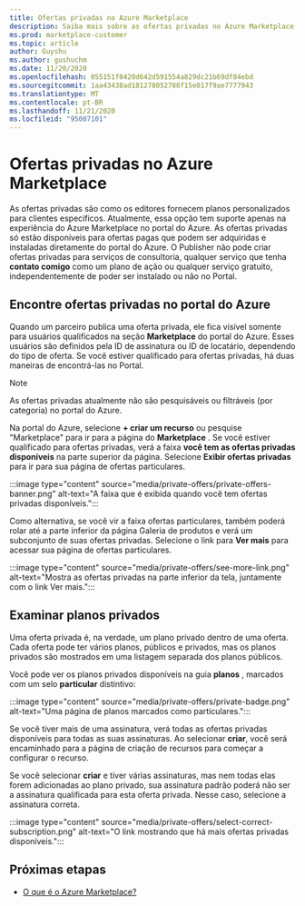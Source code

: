```yaml
---
title: Ofertas privadas no Azure Marketplace
description: Saiba mais sobre as ofertas privadas no Azure Marketplace.
ms.prod: marketplace-customer
ms.topic: article
author: Guyshu
ms.author: gushuchm
ms.date: 11/20/2020
ms.openlocfilehash: 055151f0420d642d591554a829dc21b69df84ebd
ms.sourcegitcommit: 1aa43438ad181278052788f15e017f9ae7777943
ms.translationtype: MT
ms.contentlocale: pt-BR
ms.lasthandoff: 11/21/2020
ms.locfileid: "95007101"
---
```

# <a name="private-offers-in-azure-marketplace"></a>Ofertas privadas no Azure Marketplace

As ofertas privadas são como os editores fornecem planos personalizados para clientes específicos. Atualmente, essa opção tem suporte apenas na experiência do Azure Marketplace no portal do Azure. As ofertas privadas só estão disponíveis para ofertas pagas que podem ser adquiridas e instaladas diretamente do portal do Azure. O Publisher não pode criar ofertas privadas para serviços de consultoria, qualquer serviço que tenha **contato comigo** como um plano de ação ou qualquer serviço gratuito, independentemente de poder ser instalado ou não no Portal.

## <a name="find-private-offers-in-the-azure-portal"></a>Encontre ofertas privadas no portal do Azure

Quando um parceiro publica uma oferta privada, ele fica visível somente para usuários qualificados na seção **Marketplace** do portal do Azure. Esses usuários são definidos pela ID de assinatura ou ID de locatário, dependendo do tipo de oferta. Se você estiver qualificado para ofertas privadas, há duas maneiras de encontrá-las no Portal.

> [!NOTE]
> As ofertas privadas atualmente não são pesquisáveis ou filtráveis (por categoria) no portal do Azure.

Na portal do Azure, selecione **+ criar um recurso** ou pesquise "Marketplace" para ir para a página do **Marketplace** . Se você estiver qualificado para ofertas privadas, verá a faixa **você tem as ofertas privadas disponíveis** na parte superior da página. Selecione **Exibir ofertas privadas** para ir para sua página de ofertas particulares.

:::image type="content" source="media/private-offers/private-offers-banner.png" alt-text="A faixa que é exibida quando você tem ofertas privadas disponíveis.":::

Como alternativa, se você vir a faixa ofertas particulares, também poderá rolar até a parte inferior da página Galeria de produtos e verá um subconjunto de suas ofertas privadas. Selecione o link para **Ver mais** para acessar sua página de ofertas particulares.

:::image type="content" source="media/private-offers/see-more-link.png" alt-text="Mostra as ofertas privadas na parte inferior da tela, juntamente com o link Ver mais.":::

## <a name="review-private-plans"></a>Examinar planos privados

Uma oferta privada é, na verdade, um plano privado dentro de uma oferta. Cada oferta pode ter vários planos, públicos e privados, mas os planos privados são mostrados em uma listagem separada dos planos públicos.

Você pode ver os planos privados disponíveis na guia **planos** , marcados com um selo **particular** distintivo:

:::image type="content" source="media/private-offers/private-badge.png" alt-text="Uma página de planos marcados como particulares.":::

Se você tiver mais de uma assinatura, verá todas as ofertas privadas disponíveis para todas as suas assinaturas. Ao selecionar **criar**, você será encaminhado para a página de criação de recursos para começar a configurar o recurso.

Se você selecionar **criar** e tiver várias assinaturas, mas nem todas elas forem adicionadas ao plano privado, sua assinatura padrão poderá não ser a assinatura qualificada para esta oferta privada. Nesse caso, selecione a assinatura correta.

:::image type="content" source="media/private-offers/select-correct-subscription.png" alt-text="O link mostrando que há mais ofertas privadas disponíveis.":::

## <a name="next-steps"></a>Próximas etapas

- [O que é o Azure Marketplace?](azure-marketplace-overview.md)
